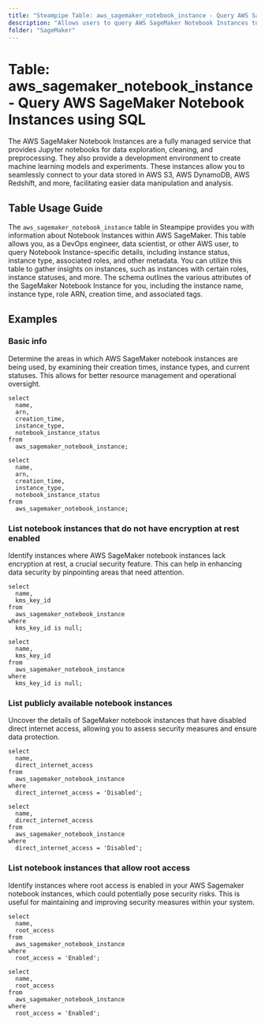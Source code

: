 ```yaml
---
title: "Steampipe Table: aws_sagemaker_notebook_instance - Query AWS SageMaker Notebook Instances using SQL"
description: "Allows users to query AWS SageMaker Notebook Instances to gather information about their configuration, status, and other related details."
folder: "SageMaker"
---
```


# Table: aws_sagemaker_notebook_instance - Query AWS SageMaker Notebook Instances using SQL

The AWS SageMaker Notebook Instances are a fully managed service that provides Jupyter notebooks for data exploration, cleaning, and preprocessing. They also provide a development environment to create machine learning models and experiments. These instances allow you to seamlessly connect to your data stored in AWS S3, AWS DynamoDB, AWS Redshift, and more, facilitating easier data manipulation and analysis.

## Table Usage Guide

The `aws_sagemaker_notebook_instance` table in Steampipe provides you with information about Notebook Instances within AWS SageMaker. This table allows you, as a DevOps engineer, data scientist, or other AWS user, to query Notebook Instance-specific details, including instance status, instance type, associated roles, and other metadata. You can utilize this table to gather insights on instances, such as instances with certain roles, instance statuses, and more. The schema outlines the various attributes of the SageMaker Notebook Instance for you, including the instance name, instance type, role ARN, creation time, and associated tags.

## Examples

### Basic info
Determine the areas in which AWS SageMaker notebook instances are being used, by examining their creation times, instance types, and current statuses. This allows for better resource management and operational oversight.

```sql+postgres
select
  name,
  arn,
  creation_time,
  instance_type,
  notebook_instance_status
from
  aws_sagemaker_notebook_instance;
```

```sql+sqlite
select
  name,
  arn,
  creation_time,
  instance_type,
  notebook_instance_status
from
  aws_sagemaker_notebook_instance;
```


### List notebook instances that do not have encryption at rest enabled
Identify instances where AWS SageMaker notebook instances lack encryption at rest, a crucial security feature. This can help in enhancing data security by pinpointing areas that need attention.

```sql+postgres
select
  name,
  kms_key_id
from
  aws_sagemaker_notebook_instance
where
  kms_key_id is null;
```

```sql+sqlite
select
  name,
  kms_key_id
from
  aws_sagemaker_notebook_instance
where
  kms_key_id is null;
```


### List publicly available notebook instances
Uncover the details of SageMaker notebook instances that have disabled direct internet access, allowing you to assess security measures and ensure data protection.

```sql+postgres
select
  name,
  direct_internet_access
from
  aws_sagemaker_notebook_instance
where
  direct_internet_access = 'Disabled';
```

```sql+sqlite
select
  name,
  direct_internet_access
from
  aws_sagemaker_notebook_instance
where
  direct_internet_access = 'Disabled';
```


### List notebook instances that allow root access
Identify instances where root access is enabled in your AWS Sagemaker notebook instances, which could potentially pose security risks. This is useful for maintaining and improving security measures within your system.

```sql+postgres
select
  name,
  root_access
from
  aws_sagemaker_notebook_instance
where
  root_access = 'Enabled';
```

```sql+sqlite
select
  name,
  root_access
from
  aws_sagemaker_notebook_instance
where
  root_access = 'Enabled';
```